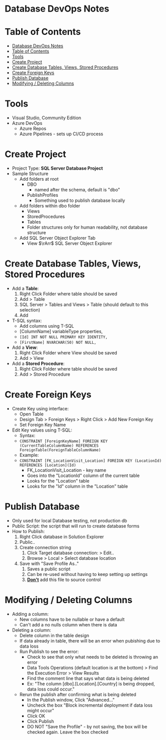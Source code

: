 # Database DevOps Notes

# Table of Contents


<!-- @import "[TOC]" {cmd="toc" depthFrom=1 depthTo=6 orderedList=false} -->

<!-- code_chunk_output -->

- [Database DevOps Notes](#database-devops-notes)
- [Table of Contents](#table-of-contents)
- [Tools](#tools)
- [Create Project](#create-project)
- [Create Database Tables, Views, Stored Procedures](#create-database-tables-views-stored-procedures)
- [Create Foreign Keys](#create-foreign-keys)
- [Publish Database](#publish-database)
- [Modifying / Deleting Columns](#modifying-deleting-columns)

<!-- /code_chunk_output -->

# Tools

- Visual Studio, Community Edition
- Azure DevOps
  - Azure Repos
  - Azure Pipelines - sets up CI/CD process

# Create Project

- Project Type: **SQL Server Database Project**
- Sample Structure
  - Add folders at root
    - DBO
      - named after the schema, default is "dbo"
    - PublishProfiles
      - Something used to publish database locally
  - Add folders within dbo folder
    - Views
    - StoredProcedures
    - Tables
    - Folder structures only for human readability, not database structure
  - Add SQL Server Object Explorer Tab
    - View $\rArr$ SQL Server Object Explorer

# Create Database Tables, Views, Stored Procedures

- Add a **Table**:
  1) Right Click Folder where table should be saved
  2) Add > Table
  3) SQL Server > Tables and Views > Table (should default to this selection)
  4) Add
- T-SQL syntax:
  - Add columns using T-SQL 
  - [ColumnName] variableType properties,
  - `[Id] INT NOT NULL PRIMARY KEY IDENTITY,`
  - `[FirstName] NVARCHAR(50) NOT NULL,`
- Add a **View**:
  1) Right Click Folder where View should be saved
  2) Add > View
- Add a **Stored Procedure**:
  1) Right Click Folder where table should be saved
  2) Add > Stored Procedure

# Create Foreign Keys

- Create Key using interface:
  - Open Table
  - Design Tab > Foreign Keys > Right Click > Add New Foreign Key
  - Set Foreign Key Name
- Edit Key values using T-SQL:
  - Syntax:
  - `CONSTRAINT [ForeignKeyName] FOREIGN KEY (CurrentTableColumnName) REFERENCES ForeignTable(ForeignTableColumnName)`
  - Example:
  - `CONSTRAINT [FK_LocationVisit_Location] FOREIGN KEY (LocationId) REFERENCES [Location](Id)`
    - FK_LocationVisit_Location - key name
    - Goes into the "LocationId" column of the current table
    - Looks for the "Location" table
    - Looks for the "Id" column in the "Location" table

# Publish Database

- Only used for local Database testing, not production db
- Public Script: the script that will run to create database forms
- How to Publish:
  1) Right Click database in Solution Explorer
  2) Public..
  3) Create connection string
     1) Click Target database connection: > Edit..
     2) Browse > Local > Select database location
  4) Save with "Save Profile As.."
     1) Saves a public script
     2) Can be re-used without having to keep setting up settings
     3) <u>**Don't**</u> add this file to source control

# Modifying / Deleting Columns

- Adding a column:
  - New columns have to be nullable or have a default
  - Can't add a no nulls column when there is data
- Deleting a column:
  - Delete column in the table design
  - If data already in table, there will be an error when pubishing due to data loss
  - Run Publish to see the error:
    - Check to see that only what needs to be deleted is throwing an error
    - Data Tools Operations (default location is at the bottom) > Find the Execution Error > View Results
    - Find the comment line that says what data is being deleted
    - Ex: "The column [dbo].[Location].[Country] is being dropped, data loss could occur."
  - Rerun the publish after confirming what is being deleted
    - In the Publish window, Click "Advanced..."
    - Uncheck the box "Block incremental deployment if data loss might occur"
    - Click OK
    - Click Publish
    - DO NOT "Save the Profile" - by not saving, the box will be checked again. Leave the box checked




